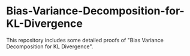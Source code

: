 # Bias-Variance-Decomposition-for-KL-Divergence
This repository includes some detailed proofs of "Bias Variance Decomposition for KL Divergence". 
